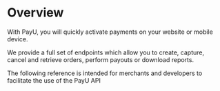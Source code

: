 # Overview

With PayU, you will quickly activate payments on your website or mobile device.

We provide a full set of endpoints which allow you to create, capture, cancel and retrieve orders, perform payouts or download reports.

The following reference is intended for merchants and developers to facilitate the use of the PayU API 






